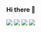 ### Hi there 👋

<!--
**OckJuYong/OckJuYong** is a ✨ _special_ ✨ repository because its `README.md` (this file) appears on your GitHub profile.

Here are some ideas to get you started:

- 🔭 I’m currently working on ...
- 🌱 I’m currently learning ...
- 👯 I’m looking to collaborate on ...
- 🤔 I’m looking for help with ...
- 💬 Ask me about ...
- 📫 How to reach me: ...
- 😄 Pronouns: ...
- ⚡ Fun fact: ...
-->
<a href="https://www.instagram.com/ock_juyong/" target="_blank"><img src="https://img.shields.io/badge/뱃지레이블-배경색?style=#3776AB&logo=로고&logoColor=로고색상"/></a>
<a href="https://www.instagram.com/ock_juyong/" target="_blank"><img src="https://img.shields.io/badge/뱃지레이블-배경색?style=#3776AB&logo=로고&logoColor=로고색상"/></a>
<a href="https://www.instagram.com/ock_juyong/" target="_blank"><img src="https://img.shields.io/badge/뱃지레이블-배경색?style=#3776AB&logo=로고&logoColor=로고색상"/></a>
<a href="https://www.instagram.com/ock_juyong/" target="_blank"><img src="https://img.shields.io/badge/뱃지레이블-배경색?style=#3776AB&logo=로고&logoColor=로고색상"/></a>
